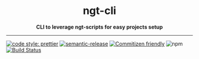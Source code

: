 <div align="center">
  <h1>ngt-cli</h1>
  <strong>CLI to leverage ngt-scripts for easy projects setup</strong>
</div>

<hr>

[![code style: prettier](https://img.shields.io/badge/code_style-prettier-ff69b4.svg?style=flat-square)](https://github.com/prettier/prettier)
[![semantic-release](https://img.shields.io/badge/%20%20%F0%9F%93%A6%F0%9F%9A%80-semantic--release-e10079.svg)](https://github.com/semantic-release/semantic-release)
[![Commitizen friendly](https://img.shields.io/badge/commitizen-friendly-brightgreen.svg)](http://commitizen.github.io/cz-cli/)
![npm](https://img.shields.io/npm/v/ngt-cli.svg)
[![Build Status](https://travis-ci.org/Nargonath/ngt-cli.svg?branch=master)](https://travis-ci.org/Nargonath/ngt-cli)
